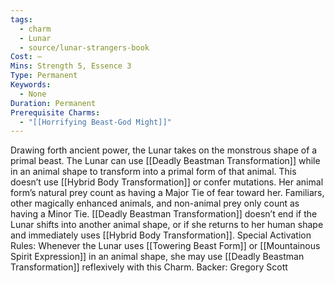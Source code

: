 ```yaml
---
tags:
  - charm
  - Lunar
  - source/lunar-strangers-book
Cost: —
Mins: Strength 5, Essence 3
Type: Permanent
Keywords:
  - None
Duration: Permanent
Prerequisite Charms:
  - "[[Horrifying Beast-God Might]]"
---
```

Drawing forth ancient power, the Lunar takes on the monstrous shape of a primal beast.
The Lunar can use [[Deadly Beastman Transformation]] while in an animal shape to transform into a primal form of that animal. This doesn’t use [[Hybrid Body Transformation]] or confer mutations. Her animal form’s natural prey count as having a Major Tie of fear toward her. Familiars, other magically enhanced animals, and non-animal prey only count as having a Minor Tie.
[[Deadly Beastman Transformation]] doesn’t end if the Lunar shifts into another animal shape, or if she returns to her human shape and immediately uses [[Hybrid Body Transformation]].
Special Activation Rules: Whenever the Lunar uses [[Towering Beast Form]] or [[Mountainous Spirit Expression]] in an animal shape, she may use [[Deadly Beastman Transformation]] reflexively with this Charm.
Backer: Gregory Scott